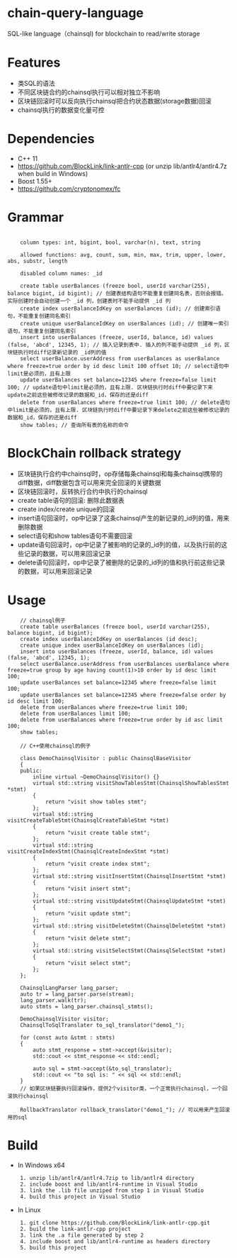chain-query-language
===========

SQL-like language（chainsql) for blockchain to read/write storage

# Features
* 类SQL的语法
* 不同区块链合约的chainsql执行可以相对独立不影响
* 区块链回滚时可以反向执行chainsql把合约状态数据(storage数据)回滚
* chainsql执行的数据变化量可控


# Dependencies

* C++ 11
* https://github.com/BlockLink/link-antlr-cpp (or unzip lib/antlr4/antlr4.7z when build in Windows)
* Boost 1.55+
* https://github.com/cryptonomex/fc


# Grammar

```

    column types: int, bigint, bool, varchar(n), text, string

	allowed functions: avg, count, sum, min, max, trim, upper, lower, abs, substr, length

	disabled column names: _id

    create table userBalances (freeze bool, userId varchar(255), balance bigint, id bigint); // 创建表结构语句不能重复创建同名表，否则会报错。实际创建时会自动创建一个 _id 列，创建表时不能手动提供 _id 列
	create index userBalanceIdKey on userBalances (id); // 创建索引语句，不能重复创建同名索引
	create unique userBalanceIdKey on userBalances (id); // 创建唯一索引语句，不能重复创建同名索引
	insert into userBalances (freeze, userId, balance, id) values (false, 'abcd', 12345, 1); // 插入记录到表中. 插入的列不能手动提供 _id 列，区块链执行时diff记录新记录的 _id列的值 
	select userBalance.userAddress from userBalances as userBalance where freeze=true order by id desc limit 100 offset 10; // select语句中limit是必须的，且有上限
	update userBalances set balance=12345 where freeze=false limit 100; // update语句中limit是必须的，且有上限. 区块链执行时diff中要记录下来update之前这些被修改记录的数据和_id，保存的还是diff
	delete from userBalances where freeze=true limit 100; // delete语句中limit是必须的，且有上限. 区块链执行时diff中要记录下来delete之前这些被修改记录的数据和_id，保存的还是diff
	show tables; // 查询所有表的名称的命令
```

# BlockChain rollback strategy

* 区块链执行合约中chainsql时，op存储每条chainsql和每条chainsql携带的diff数据，diff数据包含可以用来完全回滚的关键数据
* 区块链回滚时，反转执行合约中执行的chainsql
* create table语句的回滚: 删除此数据表
* create index/create unique的回滚
* insert语句回滚时，op中记录了这条chainsql产生的新记录的_id列的值，用来删除数据
* select语句和show tables语句不需要回滚
* update语句回滚时，op中记录了被影响的记录的_id列的值，以及执行前的这些记录的数据，可以用来回滚记录
* delete语句回滚时，op中记录了被删除的记录的_id列的值和执行前这些记录的数据，可以用来回滚记录

# Usage

```
	// chainsql例子
	create table userBalances (freeze bool, userId varchar(255), balance bigint, id bigint); 
	create index userBalanceIdKey on userBalances (id desc);
	create unique index userBalanceIdKey on userBalances (id);
	insert into userBalances (freeze, userId, balance, id) values (false, 'abcd', 12345, 1);
	select userBalance.userAddress from userBalances userBalance where freeze=true group by age having count(1)>10 order by id desc limit 100;
	update userBalances set balance=12345 where freeze=false limit 100; 
	update userBalances set balance=12345 where freeze=false order by id desc limit 100;
	delete from userBalances where freeze=true limit 100; 
	delete from userBalances limit 100;
	delete from userBalances where freeze=true order by id asc limit 100;
	show tables;

	// C++使用chainsql的例子

	class DemoChainsqlVisitor : public ChainsqlBaseVisitor
	{
	public:
		inline virtual ~DemoChainsqlVisitor() {}
		virtual std::string visitShowTablesStmt(ChainsqlShowTablesStmt *stmt)
		{
			return "visit show tables stmt";
		};
		virtual std::string visitCreateTableStmt(ChainsqlCreateTableStmt *stmt)
		{
			return "visit create table stmt";
		};
		virtual std::string visitCreateIndexStmt(ChainsqlCreateIndexStmt *stmt)
		{
			return "visit create index stmt";
		};
		virtual std::string visitInsertStmt(ChainsqlInsertStmt *stmt)
		{
			return "visit insert stmt";
		};
		virtual std::string visitUpdateStmt(ChainsqlUpdateStmt *stmt)
		{
			return "visit update stmt";
		};
		virtual std::string visitDeleteStmt(ChainsqlDeleteStmt *stmt)
		{
			return "visit delete stmt";
		};
		virtual std::string visitSelectStmt(ChainsqlSelectStmt *stmt)
		{
			return "visit select stmt";
		};
	};

	ChainsqlLangParser lang_parser;
	auto tr = lang_parser.parse(stream);
	lang_parser.walk(tr);
	auto stmts = lang_parser.chainsql_stmts();

	DemoChainsqlVisitor visitor;
	ChainsqlToSqlTranslater to_sql_translator("demo1_");

	for (const auto &stmt : stmts)
	{
		auto stmt_response = stmt->accept(&visitor);
		std::cout << stmt_response << std::endl;

		auto sql = stmt->accept(&to_sql_translator);
		std::cout << "to sql is: " << sql << std::endl;
	}
	// 如果区块链要执行回滚操作，提供2个visitor类，一个正常执行chainsql，一个回滚执行chainsql

	RollbackTranslator rollback_translator("demo1_"); // 可以用来产生回滚用的sql

```

# Build

* In Windows x64

```
	1. unzip lib/antlr4/antlr4.7zip to lib/antlr4 directory
	2. include boost and lib/antlr4-runtime in Visual Studio
	3. link the .lib file unziped from step 1 in Visual Studio
	4. build this project in Visual Studio
```

* In Linux

```
    1. git clone https://github.com/BlockLink/link-antlr-cpp.git
	2. build the link-antlr-cpp project
	3. link the .a file generated by step 2
	4. include boost and lib/antlr4-runtime as headers directory
	5. build this project
```
